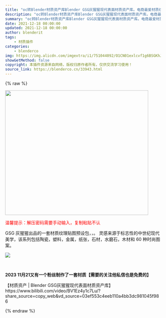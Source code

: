 ```yaml
---
title: "oc转Blender材质资产库Blender GSG灰猩猩现代表面材质资产库。电商最爱材质纹理贴图预设包，好到爆！ 免费下载【密码blenderco.cn】温馨提示：解压密码需要手动输入，复制粘贴不认"
description: "oc转Blender材质资产库Blender GSG灰猩猩现代表面材质资产库。电商最爱材质纹理贴图预设包，好到爆！ 免费下载【密码blenderco.cn】温馨提示：解压密码需要手动输入，复制粘贴不认"
summary: "oc转Blender材质资产库Blender GSG灰猩猩现代表面材质资产库。电商最爱材质纹理贴图预设包，好到爆！ 免费下载【密码blenderco.cn】温馨提示：解压密码需要手动输入，复制粘贴不认"
date: 2021-12-18 00:00:00
updated: 2021-12-18 00:00:00
author: blenderit
tags: 
    - 材质插件
categories:
    - blenderco
img: https://img.alicdn.com/imgextra/i1/751044092/O1CN01exlcvf1g6BSGKhJ5Y_!!751044092.png
showGetMethod: false
copyright: 本插件资源来自网络，版权归原作者所有，仅供交流学习使用！
source_link: https://blenderco.cn/33943.html
---
```


{% raw %}
<p><img loading="lazy" class="aligncenter" src="https://img.alicdn.com/imgextra/i1/751044092/O1CN01exlcvf1g6BSGKhJ5Y_!!751044092.png" width="463" height="404"></p><p><span style="color: #ff0000;">温馨提示：解压密码需要手动输入，复制粘贴不认</span></p><p>GSG 灰猩猩出品的一套材质纹理贴图预设包，，。 灵感来源于标志性的中世纪现代美学，该系列包括陶瓷，塑料，金属，纸张，石材，水磨石，木材和 60 种时尚图案。</p><p><img src="https://img.alicdn.com/imgextra/i2/751044092/O1CN01Ntogqf1g6BS7UoQ4x_!!751044092.png"></p><p> </p><p><strong>2023 11月21又有一个粉丝制作了一套材质【需要的关注他私信也是免费的】</strong></p><p>【材质资产 | Blender GSG灰猩猩现代表面材质资产库】 https://www.bilibili.com/video/BV1Ez4y1c7Lu/?share_source=copy_web&amp;vd_source=03ef553c4eeb110a4bb3dc981045f986</p>
<div style="display: none">blenderco</div>
{% endraw %}